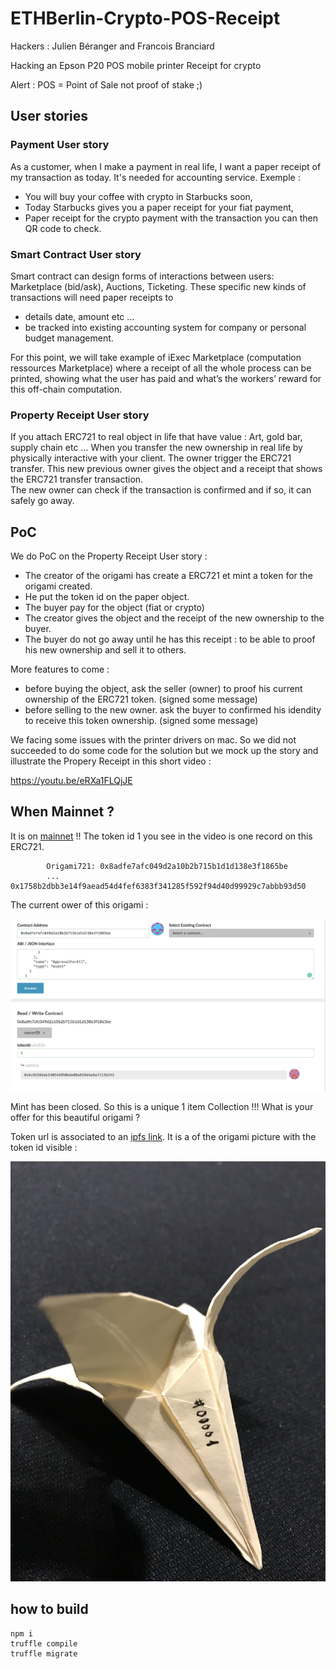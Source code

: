 # ETHBerlin-Crypto-POS-Receipt

Hackers : Julien Béranger and Francois Branciard


Hacking an Epson P20 POS mobile printer Receipt for crypto

Alert : POS = Point of Sale not proof of stake ;)

## User stories

### Payment User story
As a customer, when I make a payment in real life, I want a paper receipt of my transaction as today. It's needed for accounting service.
Exemple :
- You will buy your coffee with crypto in Starbucks soon,
- Today Starbucks gives you a paper receipt for your fiat payment,
- Paper receipt for the crypto payment with the transaction you can then QR code to check.

### Smart Contract User story

Smart contract can design forms of interactions between users: Marketplace (bid/ask), Auctions, Ticketing. These specific new kinds of transactions will need paper receipts to
- details date, amount etc ...
- be tracked into existing accounting system for company or personal budget management.

For this point, we will take example of iExec Marketplace (computation ressources Marketplace) where a receipt of all the whole process can be printed, showing what the user has paid and what’s the workers’ reward for this off-chain computation.


### Property Receipt User story

If you attach ERC721 to real object in life that have value : Art, gold bar, supply chain etc ...
When you transfer the new ownership in real life by physically interactive with your client. The owner trigger the ERC721 transfer. This new previous owner gives the object and a receipt that shows the ERC721 transfer transaction.  
The new owner can check if the transaction is confirmed and if so, it can safely go away.

## PoC
We do PoC on the Property Receipt User story :

- The creator of the origami has create a ERC721 et mint a token for the origami created.
- He put the token id on the paper object.
- The buyer pay for the object (fiat or crypto)
- The creator gives the object and the receipt of the new ownership to the buyer.
- The buyer do not go away until he has this receipt : to be able to proof his new ownership and sell it to others.

More features to come :
- before buying the object, ask the seller (owner) to proof his current ownership of the ERC721 token. (signed some message)
- before selling to the new owner. ask the buyer to confirmed his idendity to receive this token ownership. (signed some message)


We facing some issues with the printer drivers on mac. So we did not succeeded to do some code for the solution but we mock up the story and illustrate the Propery Receipt in this short video :

https://youtu.be/eRXa1FLQjJE

## When Mainnet ?
It is on [mainnet](https://etherscan.io/address/0x8adfe7afc049d2a10b2b715b1d1d138e3f1865be)  !! The token id 1 you see in the video is one record on this ERC721.

```
        Origami721: 0x8adfe7afc049d2a10b2b715b1d1d138e3f1865be
        ... 0x1758b2dbb3e14f9aead54d4fef6383f341285f592f94d40d99929c7abbb93d50
```
The current ower of this origami :

![part1](https://github.com/branciard/ETHBerlin-Crypto-POS-Receipt/blob/master/mainnet/currentOwner.png)



Mint has been closed. So this is a unique 1 item Collection !!! What is your offer for this beautiful origami ?

Token url is  associated to an [ipfs link](https://github.com/branciard/ETHBerlin-Crypto-POS-Receipt/blob/master/migrations/2_deploy_contracts.js#L13). It is a of the origami picture with the token id visible :

![part2](https://github.com/branciard/ETHBerlin-Crypto-POS-Receipt/blob/master/mainnet/QmQV992LRzKibKnoBKtzydwV1ZDr3EiuGUnXWaZvzeq3jt.jpg)




## how to build
```
npm i
truffle compile
truffle migrate
```
